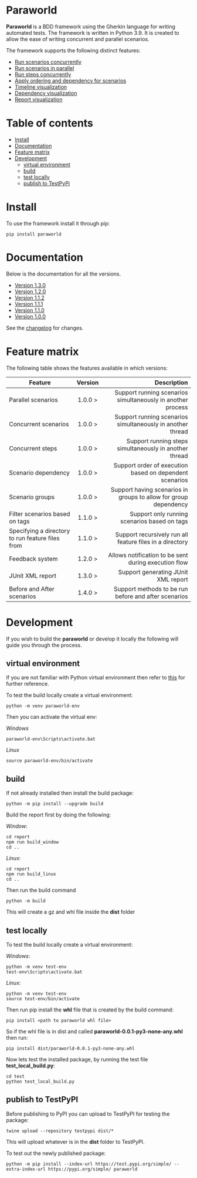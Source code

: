 # Paraworld

**Paraworld** is a BDD framework using the Gherkin language for writing automated tests. The framework is written in Python 3.9.
It is created to allow the ease of writing concurrent and parallel scenarios.

The framework supports the following distinct features:

- [Run scenarios concurrently](docs/version1.3.0/dependency-graph.md#concurrent-scenarios)
- [Run scenarios in parallel](docs/version1.3.0/dependency-graph.md#parallel-scenarios)
- [Run steps concurrently](docs/version1.3.0/dependency-graph.md#concurrent-steps)
- [Apply ordering and dependency for scenarios](docs/version1.3.0/dependency-graph.md#dependency)
- [Timeline visualization](docs/version1.3.0/dependency-graph.md#timeline-visualization)
- [Dependency visualization](docs/version1.3.0/dependency-graph.md#dependency-graph)
- [Report visualization](docs/version1.3.0/dependency-graph.md#report-visualization)

# Table of contents


- [Install](#install)
- [Documentation](#documentation)
- [Feature matrix](#feature-matrix)
- [Development](#development)
  - [virtual environment](#virtual-environment)
  - [build](#build)
  - [test locally](#test-locally)
  - [publish to TestPyPi](#publish-to-testpypi)


# Install

To use the framework install it through pip:

```shell
pip install paraworld
```

# Documentation

Below is the documentation for all the versions.

- [Version 1.3.0](docs/version1.3.0/main.md#paraworld)
- [Version 1.2.0](docs/version1.2.0/main.md#paraworld)
- [Version 1.1.2](docs/version1.1.2/main.md#paraworld)
- [Version 1.1.1](docs/version1.1.1/main.md#paraworld)
- [Version 1.1.0](docs/version1.1.0/main.md#paraworld)
- [Version 1.0.0](docs/version1.0.0/main.md#paraworld)

See the [changelog](CHANGELOG.md) for changes.

# Feature matrix

The following table shows the features available in which versions:

| Feature         | Version | Description |
|--------------|:-----:|-----------:|
| Parallel scenarios      |  1.0.0 > |          Support running scenarios simultaneously in another process |
| Concurrent scenarios      |  1.0.0 > |          Support running scenarios simultaneously in another thread |
| Concurrent steps      |  1.0.0 > |          Support running steps simultaneously in another thread |
| Scenario dependency      |  1.0.0 > |          Support order of execution based on dependent scenarios |
| Scenario groups      |  1.0.0 > |          Support having scenarios in groups to allow for group dependency |
| Filter scenarios based on tags |  1.1.0 > |        Support only running scenarios based on tags |
| Specifying a directory to run feature files from |  1.1.0 > |        Support recursively run all feature files in a directory |
| Feedback system |  1.2.0 > |        Allows notification to be sent during execution flow |
| JUnit XML report |  1.3.0 > |        Support generating JUnit XML report |
| Before and After scenarios |  1.4.0 > |        Support methods to be run before and after scenarios |

# Development

If you wish to build the **paraworld** or develop it locally the following will guide you through the process.


## virtual environment

If you are not familiar with Python virtual environment then refer to [this](https://docs.python.org/3/library/venv.html) for further reference.

To test the build locally create a virtual environment:

```shell
python -m venv paraworld-env
```

Then you can activate the virtual env:

*Windows*

```shell
paraworld-env\Scripts\activate.bat
```

*Linux*
```shell
source paraworld-env/bin/activate
```

## build

If not already installed then install the build package:

```shell
python -m pip install --upgrade build
```

Build the report first by doing the following:

*Window*:

```shell
cd report
npm run build_window
cd ..
```

*Linux*:
```shell
cd report
npm run build_linux
cd ..
```

Then run the build command

```shell
python -m build
```

This will create a gz and whl file inside the **dist** folder

## test locally

To test the build locally create a virtual environment:

*Windows*:

```shell
python -m venv test-env
test-env\Scripts\activate.bat
```

*Linux*:
```shell
python -m venv test-env
source test-env/bin/activate
```

Then run pip install the **whl** file that is created by the build command:

```shell
pip install <path to paraworld whl file>
```

So if the whl file is in dist and called **paraworld-0.0.1-py3-none-any.whl** then run:

```shell
pip install dist/paraworld-0.0.1-py3-none-any.whl
```

Now lets test the installed package, by running the test file **test_local_build.py**:

```shell
cd test
python test_local_build.py
```

## publish to TestPyPI

Before publishing to PyPI you can upload to TestPyPI for testing the package:

```shell
twine upload --repository testpypi dist/*
``` 

This will upload whatever is in the **dist** folder to TestPyPI.

To test out the newly published package:

```shell
python -m pip install --index-url https://test.pypi.org/simple/ --extra-index-url https://pypi.org/simple/ paraworld
```